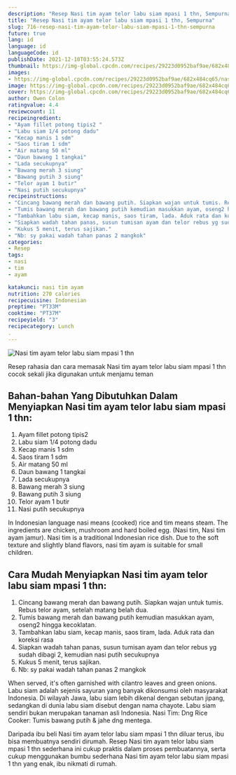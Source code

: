 ```yaml
---
description: "Resep Nasi tim ayam telor labu siam mpasi 1 thn, Sempurna"
title: "Resep Nasi tim ayam telor labu siam mpasi 1 thn, Sempurna"
slug: 716-resep-nasi-tim-ayam-telor-labu-siam-mpasi-1-thn-sempurna
future: true
lang: id
language: id
languageCode: id
publishDate: 2021-12-10T03:55:24.573Z 
thumbnail: https://img-global.cpcdn.com/recipes/29223d0952baf9ae/682x484cq65/nasi-tim-ayam-telor-labu-siam-mpasi-1-thn-foto-resep-utama.png
images:
- https://img-global.cpcdn.com/recipes/29223d0952baf9ae/682x484cq65/nasi-tim-ayam-telor-labu-siam-mpasi-1-thn-foto-resep-utama.png
image: https://img-global.cpcdn.com/recipes/29223d0952baf9ae/682x484cq65/nasi-tim-ayam-telor-labu-siam-mpasi-1-thn-foto-resep-utama.png
cover: https://img-global.cpcdn.com/recipes/29223d0952baf9ae/682x484cq65/nasi-tim-ayam-telor-labu-siam-mpasi-1-thn-foto-resep-utama.png
author: Owen Colon
ratingvalue: 4.4
reviewcount: 11
recipeingredient:
- "Ayam fillet potong tipis2 "
- "Labu siam 1/4 potong dadu"
- "Kecap manis 1 sdm"
- "Saos tiram 1 sdm"
- "Air matang 50 ml"
- "Daun bawang 1 tangkai"
- "Lada secukupnya"
- "Bawang merah 3 siung"
- "Bawang putih 3 siung"
- "Telor ayam 1 butir"
- "Nasi putih secukupnya"
recipeinstructions:
- "Cincang bawang merah dan bawang putih. Siapkan wajan untuk tumis. Rebus telor ayam, setelah matang belah dua."
- "Tumis bawang merah dan bawang putih kemudian masukkan ayam, oseng2 hingga kecoklatan."
- "Tambahkan labu siam, kecap manis, saos tiram, lada. Aduk rata dan koreksi rasa"
- "Siapkan wadah tahan panas, susun tumisan ayam dan telor rebus yg sudah dibagi 2, kemudian nasi putih secukupnya"
- "Kukus 5 menit, terus sajikan."
- "Nb: sy pakai wadah tahan panas 2 mangkok"
categories:
- Resep
tags:
- nasi
- tim
- ayam

katakunci: nasi tim ayam 
nutrition: 270 calories
recipecuisine: Indonesian
preptime: "PT33M"
cooktime: "PT37M"
recipeyield: "3"
recipecategory: Lunch
. 
---
```



![Nasi tim ayam telor labu siam mpasi 1 thn](https://img-global.cpcdn.com/recipes/29223d0952baf9ae/682x484cq65/nasi-tim-ayam-telor-labu-siam-mpasi-1-thn-foto-resep-utama.png)

Resep rahasia dan cara memasak  Nasi tim ayam telor labu siam mpasi 1 thn cocok sekali jika digunakan untuk menjamu teman

<!--inarticleads1-->

## Bahan-bahan Yang Dibutuhkan Dalam Menyiapkan Nasi tim ayam telor labu siam mpasi 1 thn:

1. Ayam fillet potong tipis2 
1. Labu siam 1/4 potong dadu
1. Kecap manis 1 sdm
1. Saos tiram 1 sdm
1. Air matang 50 ml
1. Daun bawang 1 tangkai
1. Lada secukupnya
1. Bawang merah 3 siung
1. Bawang putih 3 siung
1. Telor ayam 1 butir
1. Nasi putih secukupnya

In Indonesian language nasi means (cooked) rice and tim means steam. The ingredients are chicken, mushroom and hard boiled egg. (Nasi tim, Nasi tim ayam jamur). Nasi tim is a traditional Indonesian rice dish. Due to the soft texture and slightly bland flavors, nasi tim ayam is suitable for small children. 

<!--inarticleads2-->

## Cara Mudah Menyiapkan Nasi tim ayam telor labu siam mpasi 1 thn:

1. Cincang bawang merah dan bawang putih. Siapkan wajan untuk tumis. Rebus telor ayam, setelah matang belah dua.
1. Tumis bawang merah dan bawang putih kemudian masukkan ayam, oseng2 hingga kecoklatan.
1. Tambahkan labu siam, kecap manis, saos tiram, lada. Aduk rata dan koreksi rasa
1. Siapkan wadah tahan panas, susun tumisan ayam dan telor rebus yg sudah dibagi 2, kemudian nasi putih secukupnya
1. Kukus 5 menit, terus sajikan.
1. Nb: sy pakai wadah tahan panas 2 mangkok


When served, it&#39;s often garnished with cilantro leaves and green onions. Labu siam adalah sejenis sayuran yang banyak dikonsumsi oleh masyarakat Indonesia. Di wilayah Jawa, labu siam lebih dikenal dengan sebutan jipang, sedangkan di dunia labu siam disebut dengan nama chayote. Labu siam sendiri bukan merupakan tanaman asli Indonesia. Nasi Tim: Dng Rice Cooker: Tumis bawang putih &amp; jahe dng mentega. 

Daripada ibu beli  Nasi tim ayam telor labu siam mpasi 1 thn  diluar terus, ibu  bisa membuatnya sendiri dirumah. Resep  Nasi tim ayam telor labu siam mpasi 1 thn  sederhana ini cukup praktis dalam proses pembuatannya, serta cukup menggunakan bumbu sederhana  Nasi tim ayam telor labu siam mpasi 1 thn  yang enak, ibu nikmati di rumah.
